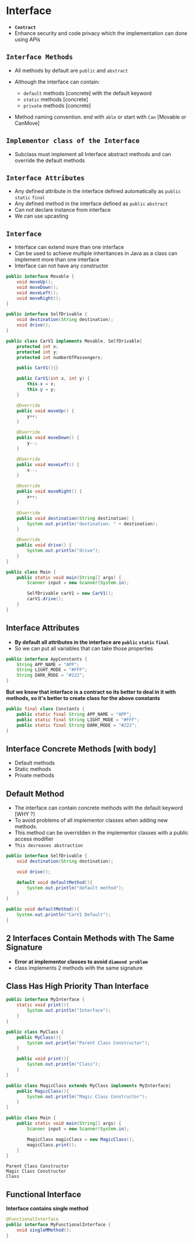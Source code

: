 # Interface
- **`Contract`**
- Enhance security and code privacy which the implementation can done using APIs

## `Interface Methods`
- All methods by default are `public` and `abstract`
- Although the interface can contain:
     - `default` methods [concrete] with the default keyword
     - `static` methods [concrete]
     - `private` methods [concrete]

    
- Method naming convention. end with `able` or start with `Can` [Movable or CanMove]

## `Implementor class of the Interface`
- Subclass must implement all Interface abstract methods and can override the default methods

## `Interface Attributes`
- Any defined attribute in the interface defined automatically as `public` `static` `final`
- Any defined method in the interface defined as `public` `abstract`
- Can not declare instance from interface
- We can use upcasting

## `Interface`
- Interface can extend more than one interface
- Can be used to achieve multiple inheritances in Java as a class can implement more than one interface
- Interface can not have any constructor


```java
public interface Movable {
    void moveUp();
    void moveDown();
    void moveLeft();
    void moveRight();
}
```
```java
public interface SelfDrivable {
    void destination(String destination);
    void drive();
}
```
```java
public class CarV1 implements Movable, SelfDrivable{
    protected int x;
    protected int y;
    protected int numberOfPassengers;

    public CarV1(){}

    public CarV1(int x, int y) {
        this.x = x;
        this.y = y;
    }

    @Override
    public void moveUp() {
        y++;
    }

    @Override
    public void moveDown() {
        y--;
    }

    @Override
    public void moveLeft() {
        x--;
    }

    @Override
    public void moveRight() {
        x++;
    }

    @Override
    public void destination(String destination) {
        System.out.println("destination: " + destination);
    }

    @Override
    public void drive() {
        System.out.println("drive");
    }
}
```
```java
public class Main {
    public static void main(String[] args) {
        Scanner input = new Scanner(System.in);

        SelfDrivable carV1 = new CarV1();
        carV1.drive();
    }
}
```

## Interface Attributes
- **By default all attributes in the interface are `public` `static` `final`**
- So we can put all variables that can take those properties

```java
public interface AppConstants {
    String APP_NAME = "APP";
    String LIGHT_MODE = "#FFF";
    String DARK_MODE = "#222";
}
```
**But we know that interface is a contract so its better to deal in it with methods, so it's better to create class for the above constants**
```java
public final class Constants {
    public static final String APP_NAME = "APP";
    public static final String LIGHT_MODE = "#FFF";
    public static final String DARK_MODE = "#222";
}
```

## Interface Concrete Methods [with body]
- Default methods
- Static methods
- Private methods

## Default Method
- The interface can contain concrete methods with the default keyword [WHY ?]
- To avoid problems of all implementor classes when adding new methods.
- This method can be overridden in the implementor classes with a public access modifier
- `This decreases abstraction`

```java
public interface SelfDrivable {
    void destination(String destination);

    void drive();

    default void defaultMethod(){
        System.out.println("default method");
    }
}
```
```java
public void defaultMethod(){
    System.out.println("CarV1 Default");
}
```

## 2 Interfaces Contain Methods with The Same Signature
- **Error at implementor classes to avoid `diamond problem`**
- class implements 2 methods with the same signature


## Class Has High Priority Than Interface
```java
public interface MyInterface {
    static void print(){
        System.out.println("Interface");
    }
}
```
```java
public class MyClass {
    public MyClass(){
        System.out.println("Parent Class Constructor");
    }

    public void print(){
        System.out.println("Class");
    }
}
```
```java
public class MagicClass extends MyClass implements MyInterface{
    public MagicClass(){
        System.out.println("Magic Class Constructor");
    }
}
```
```java
public class Main {
    public static void main(String[] args) {
        Scanner input = new Scanner(System.in);

        MagicClass magicClass = new MagicClass();
        magicClass.print();
    }
}
```
```
Parent Class Constructor
Magic Class Constructor
Class
```





## Functional Interface
**Interface contains single method**
```java
@FunctionalInterface
public interface MyFunctionalInterface {
    void singleMMethod();
}
```
